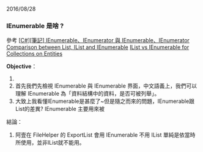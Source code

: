 2016/08/28  

### IEnumerable 是啥 ?

參考 
[[C#\][筆記] IEnumerable、IEnumerator 與 IEnumerable、IEnumerator](http://xingulin.tumblr.com/post/48831985749/ienumerable-ienumerator)
[Comparison between List, IList and IEnumerable](http://stackoverflow.com/questions/20160943/comparison-between-list-ilist-and-ienumerable)
[IList vs IEnumerable for Collections on Entities](http://stackoverflow.com/questions/376708/ilist-vs-ienumerable-for-collections-on-entities)

**Objective**：

1. ​
2. 首先我們先檢視 IEnumerable 與 IEnumerable<T> 界面，中文語義上，我們可以理解 IEnumerable 為「資料結構中的資料，是否可被列舉」。
3. 大致上我看懂IEnumerable是甚麼了~但是隨之而來的問題，IEnumerable跟List的差異?
   IEnumerable 主要用來被

結論：

1. 阿壹在 FileHelper 的 ExportList 會用 IEnumerable 不用 IList 單純是依當時所使用，並非IList就不能用。